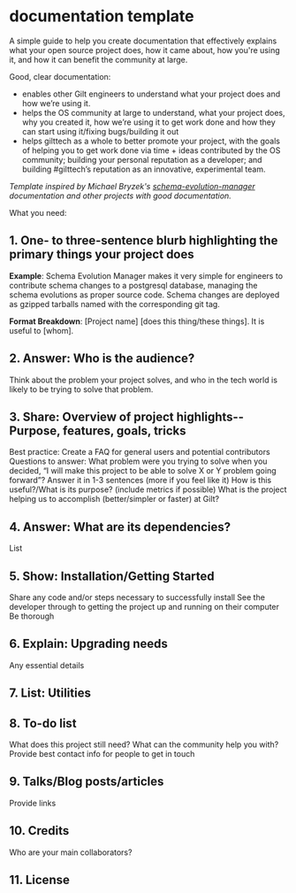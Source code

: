 documentation template
============

A simple guide to help you create documentation that effectively explains what your open source project does, how it came about, how you're using it, and how it can benefit the community at large.

Good, clear documentation:
 - enables other Gilt engineers to understand what your project does and how we’re using it. 
 - helps the OS community at large to understand, what your project does, why you created it, how we’re using it to get work done and how they can start using it/fixing bugs/building it out
 - helps gilttech as a whole to better promote your project, with the goals of helping you to get work done via time + ideas contributed by the OS community; building your personal reputation as a developer; and building #gilttech’s reputation as an innovative, experimental team.

<em>Template inspired by Michael Bryzek's <a href="https://github.com/gilt/schema-evolution-manager">schema-evolution-manager</a> documentation and other projects with good documentation.</em>

What you need:
## 1. One- to three-sentence blurb highlighting the primary things your project does
<strong>Example</strong>: Schema Evolution Manager makes it very simple for engineers to contribute schema changes to a postgresql database, managing the schema evolutions as proper source code. Schema changes are deployed as gzipped tarballs named with the corresponding git tag. 

<strong>Format Breakdown</strong>: [Project name] [does this thing/these things]. It is useful to [whom].
## 2. Answer: Who is the audience?
Think about the problem your project solves, and who in the tech world is likely to be trying to solve that problem.
## 3. Share: Overview of project highlights--Purpose, features, goals, tricks
Best practice: Create a FAQ for general users and potential contributors
Questions to answer:
What problem were you trying to solve when you decided, “I will make this project to be able to solve X or Y problem going forward”?
Answer it in 1-3 sentences (more if you feel like it)
How is this useful?/What is its purpose? (include metrics if possible)
What is the project helping us to accomplish (better/simpler or faster) at Gilt?
## 4. Answer: What are its dependencies?
List
## 5. Show: Installation/Getting Started
Share any code and/or steps necessary to successfully install
See the developer through to getting the project up and running on their computer
Be thorough
## 6. Explain: Upgrading needs
Any essential details
## 7. List: Utilities
## 8. To-do list
What does this project still need? What can the community help you with?
Provide best contact info for people to get in touch
## 9. Talks/Blog posts/articles
Provide links
## 10.  Credits
Who are your main collaborators?
## 11. License

